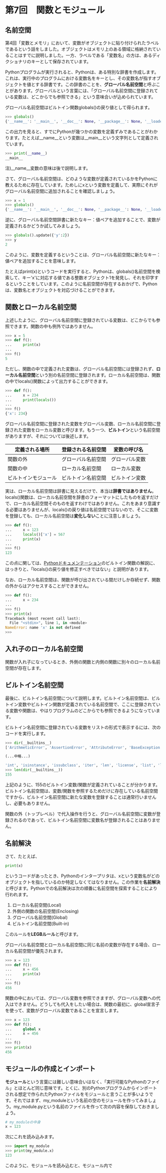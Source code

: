 # 第7回　関数とモジュール

## 名前空間

第4回「変数とメモリ」において、変数がオブジェクトに貼り付けられたラベルであるという話をしました。オブジェクトはメモリ上のある領域に格納されていることはすでに説明しました。一方、ラベルである「変数名」の方は、あるディクショナリのキーとして保存されています。

Pythonプログラムが実行されると、Pythonは、ある特別な辞書を作成します。これは、実行中のプログラムにおける変数名をキーとし、その変数名が指すオブジェクトを値とする辞書です。この辞書のことを、**グローバル名前空間**と呼ぶことがあります。グローバルという言葉には、「グローバル名前空間に登録されている変数は、どこからでも参照できる」という意味合いが込められています。

グローバル名前空間はビルトイン関数globals()の戻り値として得られます。

```python
>>> globals()
{'__name__': '__main__', '__doc__': None, '__package__': None, '__loader__': <class '_frozen_importlib.BuiltinImporter'>, '__spec__': None, '__annotations__': {}, '__builtins__': <module 'builtins' (built-in)>}
```

この出力を見ると、すでにPythonが幾つかの変数を定義ずみであることがわかります。たとえば__name__という変数は__main__という文字列として定義されています。

```python
>>> print(__name__)
__main__
```

注)__name__変数の意味は後で説明します。

さて、グローバル名前空間は、どのような変数が定義されているかをPythonに教えるために存在しています。ためしにxという変数を定義して、実際にそれがグローバル名前空間に追加されることを確認しましょう。

```python
>>> x = 1
>>> globals()
{'__name__': '__main__', '__doc__': None, '__package__': None, '__loader__': <class '_frozen_importlib.BuiltinImporter'>, '__spec__': None, '__annotations__': {}, '__builtins__': <module 'builtins' (built-in)>, 'x': 1}
```

逆に、グローバル名前空間辞書に新たなキー：値ペアを追加することで、変数が定義されるかどうか試してみましょう。

```python
>>> globals().update({'y':2})
>>> y
2
```

このように、変数を定義するということは、グローバル名前空間に新たなキー：値ペアを追加することを意味します。

たとえばprint(x)というコードを実行すると、Pythonは、globals()名前空間を検索して、キー'x'に対応する値である整数オブジェクト1を発見し、それを印字するということをしています。このように名前空間が存在するおかげで、Pythonは、変数名とオブジェクトを対応づけることができます。

## 関数とローカル名前空間

上述したように、グローバル名前空間に登録されている変数は、どこからでも参照できます。関数の中も例外ではありません。

```python
>>> x = 5
>>> def f():
...     print(x)
...
>>> f()
5
```

ただし、関数の中で定義された変数は、グローバル名前空間には登録されず、**ローカル名前空間**という別の名前空間に登録されます。ローカル名前空間は、関数の中でlocals()関数によって出力することができます。

```python
>>> def f():
...     x = 234
...     print(locals())
... 
>>> f()
{'x': 234}
```

グローバル名前空間に登録された変数をグローバル変数、ローカル名前空間に登録された変数をローカル変数と呼びます。もう一つ、**ビルトイン**という名前空間がありますが、それについては後述します。

|定義される場所|登録される名前空間|変数の呼び名|
|---|---|---|
|関数の外|グローバル名前空間|グローバル変数|
|関数の中|ローカル名前空間|ローカル変数|
|ビルトインモジュール|ビルトイン名前空間|ビルトイン変数|

実は、ローカル名前空間は辞書に見えるだけで、本当は**辞書ではありません**。locals()関数は、ローカル名前空間を辞書のフォーマットにしたものを返すだけで、ローカル名前空間そのものを返すわけではありません。これをあまり意識する必要はありませんが、locals()の戻り値は名前空間ではないので、そこに変数を登録しても、ローカル名前空間は**変化しない**ことに注意しましょう。

```python
>>> def f():
...     x = 123
...     locals()['x'] = 567
...     print(x)
...
>>> f()
123
```

この点に関しては、[Pythonドキュメンテーション](https://docs.python.org/3/library/functions.html)のビルトイン関数の解説に、はっきりと、「locals()の戻り値を修正すべきではない」と説明があります。

なお、ローカル名前空間は、関数が呼び出されている間だけしか存続せず、関数の外からはアクセスすることができません。

```python
>>> def f():
...     x = 234
... 
>>> f()
>>> print(x)
Traceback (most recent call last):
  File "<stdin>", line 1, in <module>
NameError: name 'x' is not defined
>>> 
```

## 入れ子のローカル名前空間

関数が入れ子になっているとき、外側の関数と内側の関数に別々のローカル名前空間が存在します。

## ビルトイン名前空間

最後に、ビルトイン名前空間について説明します。ビルトイン名前空間は、ビルトイン変数やビルトイン関数が定義されている名前空間で、ここに登録されている変数や関数は、やはりプログラムのどこからでも参照できるようになっています。

ビルトイン名前空間に登録されている変数をリストの形式で表示するには、次のコードを実行します。

```python
>>> dir(__builtins__)
['ArithmeticError', 'AssertionError', 'AttributeError', 'BaseException', 'BlockingIOError', 'BrokenPipeError', 'BufferError', 'BytesWarning', 'ChildProcessError', 'ConnectionAbortedError', 'ConnectionError', 'ConnectionRefusedError', 'ConnectionResetError', 'DeprecationWarning', 'EOFError', 'Ellipsis',  

(...中略...)

'int', 'isinstance', 'issubclass', 'iter', 'len', 'license', 'list', 'locals', 'map', 'max', 'memoryview', 'min', 'next', 'object', 'oct', 'open', 'ord', 'pow', 'print', 'property', 'quit', 'range', 'repr', 'reversed', 'round', 'set', 'setattr', 'slice', 'sorted', 'staticmethod', 'str', 'sum', 'super', 'tuple', 'type', 'vars', 'zip']
>>> len(dir(__builtins__))
155
```

上記のように、155のビルトイン変数/関数が定義されていることが分かります。ビルトイン名前空間は、変数/関数を参照するためだけに存在している名前空間ですから、ビルトイン名前空間に新たな変数を登録することは通常行いませんし、必要もありません。

関数の外（トップレベル）で代入操作を行うと、グローバル名前空間に変数が登録されるのであって、ビルトイン名前空間に変数名が登録されることはありません。

## 名前解決

さて、たとえば、

```python
print(x)
```

というコードがあったとき、Pythonのインタープリタは、xという変数名がどのオブジェクトを指しているのか特定しなくてはなりません。この作業を**名前解決**と呼びます。Pythonでの名前解決は次の順番に名前空間を探索することにより行われます。

1. ローカル名前空間(Local)
2. 外側の関数の名前空間(Enclosing)
3. グローバル名前空間(Global)
4. ビルトイン名前空間(Built-in)

このルールを**LEGBルール**と呼びます。

グローバル名前空間とローカル名前空間に同じ名前の変数が存在する場合、ローカル名前空間が優先されます。

```python
>>> x = 123
>>> def f():
...     x = 456
...     print(x)
...
>>> f()
456
```

関数の中においては、グローバル変数を参照できますが、グローバル変数への代入はできません。どうしても代入をしたい場合は、関数の最初に、global宣言子を使って、変数がグローバル変数であることを宣言します。

```python
>>> x = 123
>>> def f():
...     global x
...     x = 456
...
>>> f()
>>> print(x)
456
```

## モジュールの作成とインポート

**モジュール**という言葉には難しい意味合いはなく、「実行可能なPythonのファイル」とほとんど同じ意味です。とくに、別のPythonプログラムからインポートされる想定で作られたPythonファイルをモジュールと言うことが多いようです。それではまず、my_moduleという名前の空のモジュールを作ってみましょう。my_module.pyという名前のファイルを作って次の内容を保存しておきましょう。

```python
# my_moduleの中身
x = 123
```

次にこれを読み込みます。

```python
>>> import my_module
>>> print(my_module.x)
123
```

このように、モジュールを読み込むと、モジュール内で
